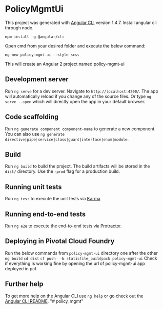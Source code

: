 # PolicyMgmtUi

This project was generated with [Angular CLI](https://github.com/angular/angular-cli) version 1.4.7.
Install angular cli through node.

`npm install -g @angular/cli`

Open cmd from your desired folder and execute  the below command:

`ng new policy-mgmt-ui --style scss`

This will create an Angular 2 project named policy-mgmt-ui


## Development server

Run `ng serve` for a dev server. Navigate to `http://localhost:4200/`. The app will automatically reload if you change any of the source files. Or type `ng serve --open` which will directly open the app in your default browser.

## Code scaffolding

Run `ng generate component component-name` to generate a new component. You can also use `ng generate directive|pipe|service|class|guard|interface|enum|module`.

## Build

Run `ng build` to build the project. The build artifacts will be stored in the `dist/` directory. Use the `-prod` flag for a production build.

## Running unit tests

Run `ng test` to execute the unit tests via [Karma](https://karma-runner.github.io).

## Running end-to-end tests

Run `ng e2e` to execute the end-to-end tests via [Protractor](http://www.protractortest.org/).

## Deploying in Pivotal Cloud Foundry

Run the below commands from `policy-mgmt-ui` directory one after the other
`ng build`
`cd dist`
`cf push  -b staticfile_buildpack policy-mgmt-ui`
Check if everything is working fine by opening the url of policy-mgmt-ui app deployed in pcf.

## Further help

To get more help on the Angular CLI use `ng help` or go check out the [Angular CLI README](https://github.com/angular/angular-cli/blob/master/README.md).
"# policy_mgmt" 
